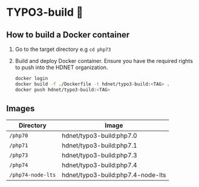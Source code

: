 # TYPO3-build 👷

## How to build a Docker container

1. Go to the target directory e.g `cd php73`
2. Build and deploy Docker container. Ensure you have the required rights to push into the HDNET organization.
 
    ```bash
    docker login 
    docker build -f ./Dockerfile -t hdnet/typo3-build:<TAG> . 
    docker push hdnet/typo3-build:<TAG>    
    ```
   
## Images

Directory | Image
----------- | ------------
`/php70` | hdnet/typo3-build:php7.0
`/php71` | hdnet/typo3-build:php7.1
`/php73` | hdnet/typo3-build:php7.3
`/php74` | hdnet/typo3-build:php7.4
`/php74-node-lts` | hdnet/typo3-build:php7.4-node-lts
